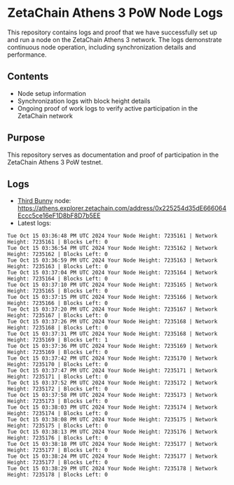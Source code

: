 # ZetaChain Athens 3 PoW Node Logs
This repository contains logs and proof that we have successfully set up and run a node on the ZetaChain Athens 3 network. The logs demonstrate continuous node operation, including synchronization details and performance.

## Contents
- Node setup information
- Synchronization logs with block height details
- Ongoing proof of work logs to verify active participation in the ZetaChain network

## Purpose
This repository serves as documentation and proof of participation in the ZetaChain Athens 3 PoW testnet.

## Logs

- [Third Bunny](https://thirdbunny.xyz/) node: https://athens.explorer.zetachain.com/address/0x225254d35dE666064Eccc5ce16eF1D8bF8D7b5EE
- Latest logs:
```
Tue Oct 15 03:36:48 PM UTC 2024 Your Node Height: 7235161 | Network Height: 7235161 | Blocks Left: 0
Tue Oct 15 03:36:54 PM UTC 2024 Your Node Height: 7235162 | Network Height: 7235162 | Blocks Left: 0
Tue Oct 15 03:36:59 PM UTC 2024 Your Node Height: 7235163 | Network Height: 7235163 | Blocks Left: 0
Tue Oct 15 03:37:04 PM UTC 2024 Your Node Height: 7235164 | Network Height: 7235164 | Blocks Left: 0
Tue Oct 15 03:37:10 PM UTC 2024 Your Node Height: 7235165 | Network Height: 7235165 | Blocks Left: 0
Tue Oct 15 03:37:15 PM UTC 2024 Your Node Height: 7235166 | Network Height: 7235166 | Blocks Left: 0
Tue Oct 15 03:37:20 PM UTC 2024 Your Node Height: 7235167 | Network Height: 7235167 | Blocks Left: 0
Tue Oct 15 03:37:26 PM UTC 2024 Your Node Height: 7235168 | Network Height: 7235168 | Blocks Left: 0
Tue Oct 15 03:37:31 PM UTC 2024 Your Node Height: 7235168 | Network Height: 7235169 | Blocks Left: 1
Tue Oct 15 03:37:36 PM UTC 2024 Your Node Height: 7235169 | Network Height: 7235169 | Blocks Left: 0
Tue Oct 15 03:37:42 PM UTC 2024 Your Node Height: 7235170 | Network Height: 7235170 | Blocks Left: 0
Tue Oct 15 03:37:47 PM UTC 2024 Your Node Height: 7235171 | Network Height: 7235171 | Blocks Left: 0
Tue Oct 15 03:37:52 PM UTC 2024 Your Node Height: 7235172 | Network Height: 7235172 | Blocks Left: 0
Tue Oct 15 03:37:58 PM UTC 2024 Your Node Height: 7235173 | Network Height: 7235173 | Blocks Left: 0
Tue Oct 15 03:38:03 PM UTC 2024 Your Node Height: 7235174 | Network Height: 7235174 | Blocks Left: 0
Tue Oct 15 03:38:08 PM UTC 2024 Your Node Height: 7235175 | Network Height: 7235175 | Blocks Left: 0
Tue Oct 15 03:38:13 PM UTC 2024 Your Node Height: 7235176 | Network Height: 7235176 | Blocks Left: 0
Tue Oct 15 03:38:18 PM UTC 2024 Your Node Height: 7235177 | Network Height: 7235177 | Blocks Left: 0
Tue Oct 15 03:38:24 PM UTC 2024 Your Node Height: 7235177 | Network Height: 7235177 | Blocks Left: 0
Tue Oct 15 03:38:29 PM UTC 2024 Your Node Height: 7235178 | Network Height: 7235178 | Blocks Left: 0
```
